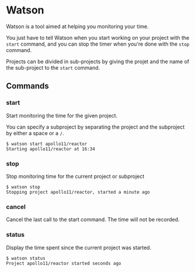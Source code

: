Watson
======

Watson is a tool aimed at helping you monitoring your time.

You just have to tell Watson when you start working on your
project with the `start` command, and you can stop the timer
when you're done with the `stop` command.

Projects can be divided in sub-projects by giving the projet and
the name of the sub-project to the `start` command.

## Commands

### start

Start monitoring the time for the given project.

You can specify a subproject by separating the project
and the subproject by either a space or a `/`.

```
$ watson start apollo11/reactor
Starting apollo11/reactor at 16:34
```

### stop

Stop monitoring time for the current project or subproject

```
$ watson stop
Stopping project apollo11/reactor, started a minute ago
```

### cancel

Cancel the last call to the start command. The time will not
be recorded.

### status

Display the time spent since the current project was started.

```
$ watson status
Project apollo11/reactor started seconds ago
```
